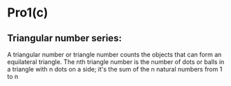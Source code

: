 # Pro1(c)
<h2>Triangular number series:</h2>
A triangular number or triangle number counts the objects that can form an equilateral triangle. The nth triangle number is the number of dots or balls in a triangle with n dots on a side; it's the sum of the n natural numbers from 1 to n

